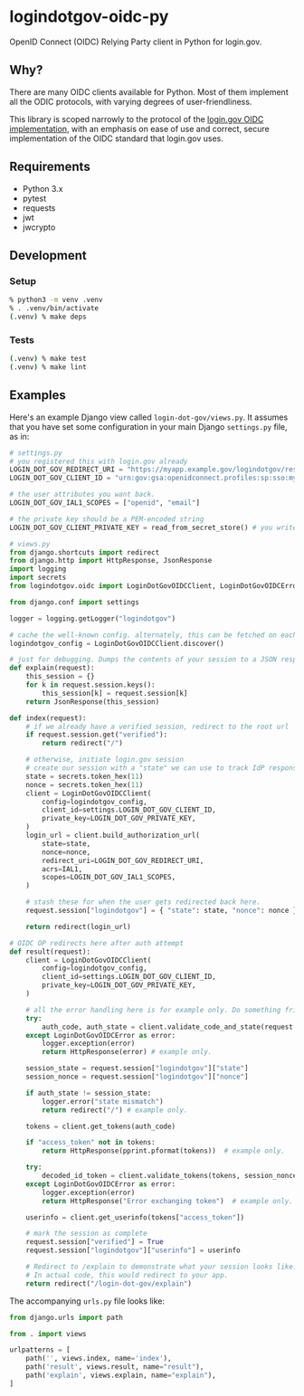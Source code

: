 # logindotgov-oidc-py

OpenID Connect (OIDC) Relying Party client in Python for login.gov.

## Why?

There are many OIDC clients available for Python. Most of them implement all the ODIC protocols,
with varying degrees of user-friendliness.

This library is scoped narrowly to the protocol of the [login.gov OIDC implementation](https://developers.login.gov/oidc/),
with an emphasis on ease of use and correct, secure implementation of the OIDC standard that login.gov uses.

## Requirements

* Python 3.x
* pytest
* requests
* jwt
* jwcrypto

## Development

### Setup

```sh
% python3 -m venv .venv
% . .venv/bin/activate
(.venv) % make deps
```

### Tests

```sh
(.venv) % make test
(.venv) % make lint
```

## Examples

Here's an example Django view called `login-dot-gov/views.py`. It assumes that you have set some configuration
in your main Django `settings.py` file, as in:

```python
# settings.py
# you registered this with login.gov already
LOGIN_DOT_GOV_REDIRECT_URI = "https://myapp.example.gov/logindotgov/result"
LOGIN_DOT_GOV_CLIENT_ID = "urn:gov:gsa:openidconnect.profiles:sp:sso:myagency:my-app"

# the user attributes you want back.
LOGIN_DOT_GOV_IAL1_SCOPES = ["openid", "email"]

# the private key should be a PEM-encoded string
LOGIN_DOT_GOV_CLIENT_PRIVATE_KEY = read_from_secret_store() # you write this
```

```python
# views.py
from django.shortcuts import redirect
from django.http import HttpResponse, JsonResponse
import logging
import secrets
from logindotgov.oidc import LoginDotGovOIDCClient, LoginDotGovOIDCError, IAL1

from django.conf import settings

logger = logging.getLogger("logindotgov")

# cache the well-known config. alternately, this can be fetched on each login.
logindotgov_config = LoginDotGovOIDCClient.discover()

# just for debugging. Dumps the contents of your session to a JSON response.
def explain(request):
    this_session = {}
    for k in request.session.keys():
        this_session[k] = request.session[k]
    return JsonResponse(this_session)

def index(request):
    # if we already have a verified session, redirect to the root url
    if request.session.get("verified"):
        return redirect("/")

    # otherwise, initiate login.gov session
    # create our session with a "state" we can use to track IdP response.
    state = secrets.token_hex(11)
    nonce = secrets.token_hex(11)
    client = LoginDotGovOIDCClient(
        config=logindotgov_config,
        client_id=settings.LOGIN_DOT_GOV_CLIENT_ID,
        private_key=LOGIN_DOT_GOV_PRIVATE_KEY,
    )
    login_url = client.build_authorization_url(
        state=state,
        nonce=nonce,
        redirect_uri=LOGIN_DOT_GOV_REDIRECT_URI,
        acrs=IAL1,
        scopes=LOGIN_DOT_GOV_IAL1_SCOPES,
    )

    # stash these for when the user gets redirected back here.
    request.session["logindotgov"] = { "state": state, "nonce": nonce }

    return redirect(login_url)

# OIDC OP redirects here after auth attempt
def result(request):
    client = LoginDotGovOIDCClient(
        config=logindotgov_config,
        client_id=settings.LOGIN_DOT_GOV_CLIENT_ID,
        private_key=LOGIN_DOT_GOV_PRIVATE_KEY,
    )

    # all the error handling here is for example only. Do something friendlier in your actual code.
    try:
        auth_code, auth_state = client.validate_code_and_state(request.GET)
    except LoginDotGovOIDCError as error:
        logger.exception(error)
        return HttpResponse(error) # example only.

    session_state = request.session["logindotgov"]["state"]
    session_nonce = request.session["logindotgov"]["nonce"]

    if auth_state != session_state:
        logger.error("state mismatch")
        return redirect("/") # example only.

    tokens = client.get_tokens(auth_code)

    if "access_token" not in tokens:
        return HttpResponse(pprint.pformat(tokens))  # example only.

    try:
        decoded_id_token = client.validate_tokens(tokens, session_nonce, auth_code)
    except LoginDotGovOIDCError as error:
        logger.exception(error)
        return HttpResponse("Error exchanging token")  # example only.

    userinfo = client.get_userinfo(tokens["access_token"])

    # mark the session as complete
    request.session["verified"] = True
    request.session["logindotgov"]["userinfo"] = userinfo

    # Redirect to /explain to demonstrate what your session looks like.
    # In actual code, this would redirect to your app.
    return redirect("/login-dot-gov/explain")
```

The accompanying `urls.py` file looks like:

```python
from django.urls import path

from . import views

urlpatterns = [
    path('', views.index, name='index'),
    path('result', views.result, name="result"),
    path('explain', views.explain, name="explain"),
]
```
